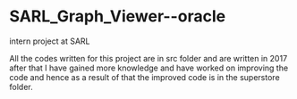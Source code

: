 # SARL_Graph_Viewer--oracle
intern project at SARL

All the codes written for this project are in src folder and are written in 2017 after that I have gained more knowledge and have worked on
improving the code and hence as a result of that the improved code is in the superstore folder.
